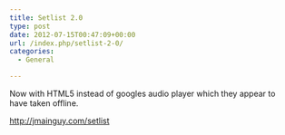 ```yaml
---
title: Setlist 2.0
type: post
date: 2012-07-15T00:47:09+00:00
url: /index.php/setlist-2-0/
categories:
  - General

---
```

Now with HTML5 instead of googles audio player which they appear to have taken offline.

<a href=http://jmainguy.com/setlist>http://jmainguy.com/setlist</a>